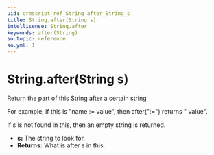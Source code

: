 ```yaml
---
uid: crmscript_ref_String_after_String_s
title: String.after(String s)
intellisense: String.after
keywords: after(String)
so.topic: reference
so.yml: 1
---
```


# String.after(String s)

Return the part of this String after a certain string

For example, if this is "name := value", then after(":=") returns " value".

If s is not found in this, then an empty string is returned.

* **s:** The string to look for.
* **Returns:** What is after s in this.
